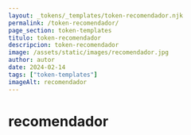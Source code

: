 ```yaml
---
layout: _tokens/_templates/token-recomendador.njk
permalink: /token-recomendador/
page_section: token-templates
titulo: token-recomendador
descripcion: token-recomendador
image: /assets/static/images/recomendador.jpg
author: autor
date: 2024-02-14 
tags: ["token-templates"]
imageAlt: recomendador
---
```

# recomendador

